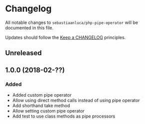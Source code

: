 # Changelog

All notable changes to `sebastiaanluca/php-pipe-operator` will be documented in this file.

Updates should follow the [Keep a CHANGELOG](http://keepachangelog.com/) principles.

## Unreleased

## 1.0.0 (2018-02-??)

### Added

- Added custom pipe operator
- Allow using direct method calls instead of using pipe operator
- Add shorthand take method
- Allow setting custom pipe operator
- Add test to use class methods as pipe processors
